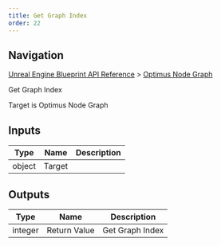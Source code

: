 ```yaml
---
title: Get Graph Index
order: 22
---
```

## Navigation

[Unreal Engine Blueprint API Reference](https://dev.epicgames.com/documentation/en-us/unreal-engine/BlueprintAPI) > [Optimus Node Graph](https://dev.epicgames.com/documentation/en-us/unreal-engine/BlueprintAPI/OptimusNodeGraph)

Get Graph Index

Target is Optimus Node Graph

## Inputs

| Type | Name | Description |
| --- | --- | --- |
| object | Target |  |

## Outputs

| Type | Name | Description |
| --- | --- | --- |
| integer | Return Value | Get Graph Index |
